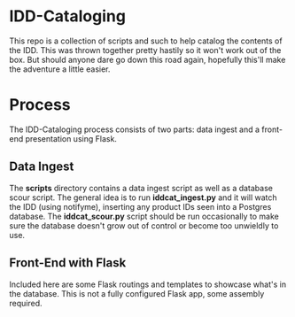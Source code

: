 # IDD-Cataloging

This repo is a collection of scripts and such to help catalog the contents of the IDD.  This was thrown together pretty hastily so it won't work out of the box.  But should anyone dare go down this road again, hopefully this'll make the adventure a little easier.


# Process

The IDD-Cataloging process consists of two parts: data ingest and a front-end presentation using Flask.  

## Data Ingest

The **scripts** directory contains a data ingest script as well as a database scour script.  The general idea is to run **iddcat_ingest.py** and it will watch the IDD (using notifyme), inserting any product IDs seen into a Postgres database.  The **iddcat_scour.py** script should be run occasionally to make sure the database doesn't grow out of control or become too unwieldly to use.

## Front-End with Flask

Included here are some Flask routings and templates to showcase what's in the database.  This is not a fully configured Flask app, some assembly required.
